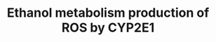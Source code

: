 ---
authors:
- AdoBioInfo
- Egonw
- Marvin M2
- Fehrhart
- MaintBot
- Eweitz
citedin:
- link: PMC9154116
- link: PMC8099445
description: Metabolism of Ethanol resulting in production of ROS by CYP2E1. Also
  includes a list of other CYP2E1 substrates and their metabolite outcomes. This pathway
  is also available for rat and mouse.
last-edited: 2021-05-22
ndex: 3e3ecfca-8b6a-11eb-9e72-0ac135e8bacf
organisms:
- Homo sapiens
redirect_from:
- /index.php/Pathway:WP4269
- /instance/WP4269
revision: null
schema-jsonld:
- '@context': https://schema.org/
  '@id': https://wikipathways.github.io/pathways/WP4269.html
  '@type': Dataset
  creator:
    '@type': Organization
    name: WikiPathways
  description: Metabolism of Ethanol resulting in production of ROS by CYP2E1. Also
    includes a list of other CYP2E1 substrates and their metabolite outcomes. This
    pathway is also available for rat and mouse.
  keywords:
  - 6-Hydroxychlorzoxazone
  - Acetaldehyde
  - Acetaminophen
  - CYP2E1
  - Chlorzoxazone
  - Diallyl sulfide
  - Enflurane
  - Ethanol
  - Fluoride
  - Halothane
  - Isoflurane
  - MAFF
  - MAFG
  - MAFK
  - MAP2K1
  - MAP2K2
  - MAPK8
  - Methoxyflurane
  - NAPQI
  - NFE2L2
  - Protein kinase C
  - SP1
  - Sevoflurane
  - Staurosporine
  - Trifluoroacetic acid
  - U0126
  - Vitamin C
  license: CC0
  name: Ethanol metabolism production of ROS by CYP2E1
seo: CreativeWork
title: Ethanol metabolism production of ROS by CYP2E1
wpid: WP4269
---